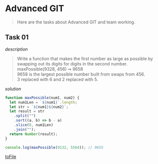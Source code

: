 # Advanced GIT

> Here are the tasks about Advanced GIT and team working.

## Task 01

_description_

> Write a function that makes the first number as large as possible by  
> swapping out its digits for digits in the second number.  
> maxPossible(9328, 456) ➞ 9658  
> 9658 is the largest possible number built from swaps from 456.  
> 3 replaced with 6 and 2 replaced with 5.  

_solution_

```Javascript
function maxPossible(num1, num2) {
  let num1Len = `${num1}`.length;
  let str = `${num1}${num2}`;
  let result = str
    .split("")
    .sort((a, b) => b - a)
    .slice(0, num1Len)
    .join("");
  return Number(result);
}

console.log(maxPossible(9132, 5564)); // 9655
```
[toFile](https://github.com/Vahan11/git-branching-task/blob/main/maxPossible.js)